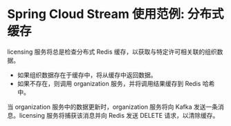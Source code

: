 # Spring Cloud Stream 使用范例: 分布式缓存

licensing 服务将总是检查分布式 Redis 缓存，以获取与特定许可相关联的组织数据。

* 如果组织数据存在于缓存中，将从缓存中返回数据。
* 如果不存在，则调用 organization 服务，并将调用结果缓存到 Redis 哈希中。&#x20;

当 organization 服务中的数据更新时，organization 服务将向 Kafka 发送一条消息。licensing 服务将捕获该消息并向 Redis 发送 DELETE 请求，以清除缓存。
